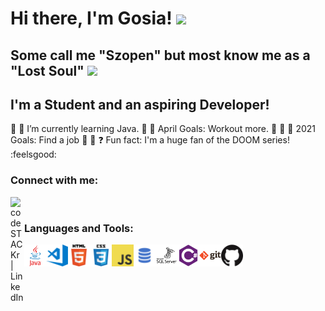 # Hi there, I'm Gosia! <img src="https://raw.githubusercontent.com/MartinHeinz/MartinHeinz/master/wave.gif" width="30px">
## Some call me "Szopen" but most know me as a "Lost Soul" <img src="https://lh3.googleusercontent.com/proxy/FbgH2Vdn3eAIp4LkWjLrobyas02BpsLSSn8L3kkWmSRFVBv7MJGUVLGg-V4losCfsTa4WWPr-qM" width="100px">

## I'm a Student and an aspiring Developer!

:small_blue_diamond: 🌱 I’m currently learning Java.
:small_blue_diamond: :calendar: April Goals: Workout more. :muscle:
:small_blue_diamond: 🥅 2021 Goals: Find a job :briefcase:
:small_blue_diamond: :question: Fun fact: I'm a huge fan of the DOOM series! :feelsgood:

### Connect with me:
[<img align="left" alt="codeSTACKr | LinkedIn" width="22px" src="https://cdn.jsdelivr.net/npm/simple-icons@v3/icons/linkedin.svg" />][linkedin]

<br />

### Languages and Tools:

[<img align="left" alt="Java" width="35px" src="https://raw.githubusercontent.com/devicons/devicon/c7d326b6009e60442abc35fa45706d6f30ee4c8e/icons/java/java-original-wordmark.svg" />][1]
[<img align="left" alt="Visual Studio Code" width="35px" src="https://raw.githubusercontent.com/github/explore/80688e429a7d4ef2fca1e82350fe8e3517d3494d/topics/visual-studio-code/visual-studio-code.png" />][1]
[<img align="left" alt="HTML5" width="35px" src="https://raw.githubusercontent.com/github/explore/80688e429a7d4ef2fca1e82350fe8e3517d3494d/topics/html/html.png" />][1]
[<img align="left" alt="CSS3" width="35px" src="https://raw.githubusercontent.com/github/explore/80688e429a7d4ef2fca1e82350fe8e3517d3494d/topics/css/css.png" />][1]
[<img align="left" alt="JavaScript" width="35px" src="https://raw.githubusercontent.com/github/explore/80688e429a7d4ef2fca1e82350fe8e3517d3494d/topics/javascript/javascript.png" />][1]
[<img align="left" alt="SQL" width="35px" src="https://raw.githubusercontent.com/github/explore/80688e429a7d4ef2fca1e82350fe8e3517d3494d/topics/sql/sql.png" />][1]
[<img align="left" alt="SQLserv" width="35px" src="https://raw.githubusercontent.com/devicons/devicon/c7d326b6009e60442abc35fa45706d6f30ee4c8e/icons/microsoftsqlserver/microsoftsqlserver-plain-wordmark.svg" />][1]
[<img align="left" alt="Csharp" width="35px" src="https://raw.githubusercontent.com/devicons/devicon/c7d326b6009e60442abc35fa45706d6f30ee4c8e/icons/csharp/csharp-plain.svg" />][1]
[<img align="left" alt="Git" width="35px" src="https://raw.githubusercontent.com/devicons/devicon/c7d326b6009e60442abc35fa45706d6f30ee4c8e/icons/git/git-original-wordmark.svg" />][1]
[<img align="left" alt="GitHub" width="35px" src="https://raw.githubusercontent.com/github/explore/78df643247d429f6cc873026c0622819ad797942/topics/github/github.png" />][1]


[linkedin]: https://www.linkedin.com/in/malgorzata-szopa/
[1]: https://github.com/MalgorzataSzopa?tab=repositories

